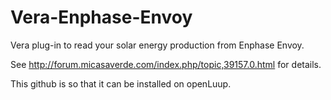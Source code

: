 # Vera-Enphase-Envoy
Vera plug-in to read your solar energy production from Enphase Envoy.

See http://forum.micasaverde.com/index.php/topic,39157.0.html for details.

This github is so that it can be installed on openLuup.
